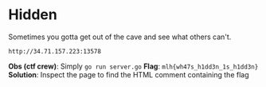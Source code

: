 # Hidden


Sometimes you gotta get out of the cave and see what others can't.


`http://34.71.157.223:13578`


**Obs (ctf crew)**: Simply `go run server.go`
**Flag**: `mlh{wh47s_h1dd3n_1s_h1dd3n}`
**Solution**: Inspect the page to find the HTML comment containing the flag

